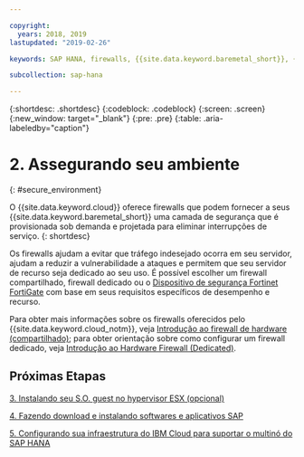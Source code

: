```yaml
---

copyright:
  years: 2018, 2019
lastupdated: "2019-02-26"

keywords: SAP HANA, firewalls, {{site.data.keyword.baremetal_short}}, {{site.data.keyword.cloud_notm}}, Fortinet FortiGate

subcollection: sap-hana

---
```


{:shortdesc: .shortdesc}
{:codeblock: .codeblock}
{:screen: .screen}
{:new_window: target="_blank"}
{:pre: .pre}
{:table: .aria-labeledby="caption"}

# 2. Assegurando seu ambiente
{: #secure_environment}

O {{site.data.keyword.cloud}} oferece firewalls que podem fornecer a seus {{site.data.keyword.baremetal_short}} uma camada de segurança que é provisionada sob demanda e projetada para eliminar interrupções de serviço.
{: shortdesc}

Os firewalls ajudam a evitar que tráfego indesejado ocorra em seu servidor, ajudam a reduzir a vulnerabilidade a ataques e permitem que seu servidor de recurso seja dedicado ao seu uso. É possível escolher um firewall compartilhado, firewall dedicado ou o [Dispositivo de segurança Fortinet FortiGate](/docs/infrastructure/fortigate-10g?topic=fortigate-10g-getting-started-with-fortigate-security-appliance-10gbps#getting-started-with-fortigate-security-appliance-10gbps) com base em seus requisitos específicos de desempenho e recurso.

Para obter mais informações sobre os firewalls oferecidos pelo {{site.data.keyword.cloud_notm}}, veja [Introdução ao firewall de hardware (compartilhado)](/docs/infrastructure/hardware-firewall-shared?topic=hardware-firewall-shared-getting-started-with-hardware-firewall-shared#getting-started); para obter orientação sobre como configurar um firewall dedicado, veja [Introdução ao Hardware Firewall (Dedicated)](/docs/infrastructure/hardware-firewall-dedicated?topic=hardware-firewall-dedicated-getting-started-with-hardware-firewall-dedicated#getting-started).

## Próximas Etapas

  [3. Instalando seu S.O. guest no hypervisor ESX (opcional)](/docs/infrastructure/sap-hana?topic=sap-hana-install_guest_os#install_guest_os)

  [4. Fazendo download e instalando softwares e aplicativos SAP](/docs/infrastructure/sap-hana?topic=sap-hana-install_sap#install_sap)

  [5. Configurando sua infraestrutura do IBM Cloud para suportar o multinó do SAP HANA](/docs/infrastructure/sap-hana?topic=sap-hana-multi-node-storage#multi-node-storage)
